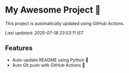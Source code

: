 # My Awesome Project 🚀

This project is automatically updated using GitHub Actions.

_Last updated: 2025-07-18 23:53:11 IST_

## Features
- Auto-update README using Python 🐍
- Auto Git push with GitHub Actions 🤖
